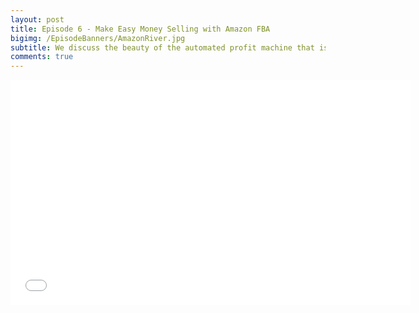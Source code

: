 ```yaml
---
layout: post
title: Episode 6 - Make Easy Money Selling with Amazon FBA
bigimg: /EpisodeBanners/AmazonRiver.jpg
subtitle: We discuss the beauty of the automated profit machine that is Amazon FBA. We give you a quick startup guide and some of the things to look out for when sourcing potential products.
comments: true
---
```


<iframe style="border: none" src="//html5-player.libsyn.com/embed/episode/id/5301124/height/360/width/640/theme/standard/autonext/no/thumbnail/yes/autoplay/no/preload/no/no_addthis/no/direction/backward/" height="360" width="640" scrolling="no"  allowfullscreen webkitallowfullscreen mozallowfullscreen oallowfullscreen msallowfullscreen></iframe>
